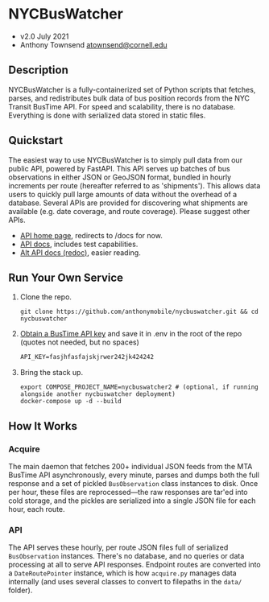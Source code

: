 # NYCBusWatcher
- v2.0 July 2021
- Anthony Townsend <atownsend@cornell.edu>


## Description

NYCBusWatcher is a fully-containerized set of Python scripts that fetches, parses, and redistributes bulk data of bus position records from the NYC Transit BusTime API. For speed and scalability, there is no database. Everything is done with serialized data stored in static files.

## Quickstart

The easiest way to use NYCBusWatcher is to simply pull data from our public API, powered by FastAPI. This API serves up batches of bus observations in either JSON or GeoJSON format, bundled in hourly increments per route (hereafter referred to as 'shipments'). This allows data users to quickly pull large amounts of data without the overhead of a database. Several APIs are provided for discovering what shipments are available (e.g. date coverage, and route coverage). Please suggest other APIs.

- [API home page]((https://api.buswatcher.org)), redirects to /docs for now.
- [API docs](https://api.buswatcher.org/docs), includes test capabilities.
- [Alt API docs (redoc)](https://api.buswatcher.org/redoc), easier reading.

## Run Your Own Service


1. Clone the repo.

    `git clone https://github.com/anthonymobile/nycbuswatcher.git
   && cd nycbuswatcher`
    
    
2. [Obtain a BusTime API key](http://bustime.mta.info/wiki/Developers/Index/) and save it in .env in the root of the repo (quotes not needed, but no spaces)

    ```txt
    API_KEY=fasjhfasfajskjrwer242jk424242
    ```

3. Bring the stack up.

    ```
    export COMPOSE_PROJECT_NAME=nycbuswatcher2 # (optional, if running alongside another nycbuswatcher deployment)
    docker-compose up -d --build
    ```

## How It Works


### Acquire
The main daemon that fetches 200+ individual JSON feeds from the MTA BusTime API asynchronously, every minute, parses and dumps both the full response and a set of pickled `BusObservation` class instances to disk. Once per hour, these files are reprocessed—the raw responses are tar'ed into cold storage, and the pickles are serialized into a single JSON file for each hour, each route. 

### API
The API serves these hourly, per route JSON files full of serialized `BusObservation` instances. There's no database, and no queries or data processing at all to serve API responses. Endpoint routes are converted into a `DateRoutePointer` instance, which is how `acquire.py` manages data internally (and uses several classes to convert to filepaths in the `data/` folder).

